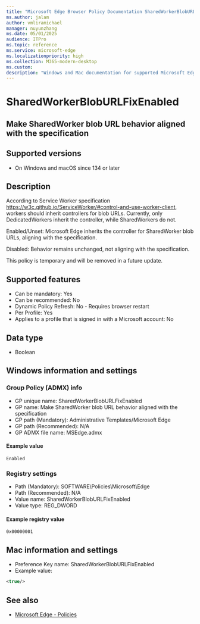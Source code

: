 ```yaml
---
title: "Microsoft Edge Browser Policy Documentation SharedWorkerBlobURLFixEnabled"
ms.author: jalam
author: vmliramichael
manager: nuyunzhang
ms.date: 05/01/2025
audience: ITPro
ms.topic: reference
ms.service: microsoft-edge
ms.localizationpriority: high
ms.collection: M365-modern-desktop
ms.custom:
description: "Windows and Mac documentation for supported Microsoft Edge Browser policy: Make SharedWorker blob URL behavior aligned with the specification"
---
```


<!--THIS FILE IS AUTOMATICALLY GENERATED. MANUAL CHANGES WILL BE OVERWRITTEN.-->
<!--Please contact the Microsoft Edge Manageability team with any questions.-->

# SharedWorkerBlobURLFixEnabled

## Make SharedWorker blob URL behavior aligned with the specification


## Supported versions

- On Windows and macOS since 134 or later

## Description

According to Service Worker specification
https://w3c.github.io/ServiceWorker/#control-and-use-worker-client, workers
should inherit controllers for blob URLs. Currently, only DedicatedWorkers
inherit the controller, while SharedWorkers do not.

Enabled/Unset: Microsoft Edge inherits
the controller for SharedWorker blob URLs, aligning with the specification.

Disabled: Behavior remains unchanged, not aligning with the specification.

This policy is temporary and will be removed in a future update.

## Supported features

- Can be mandatory: Yes
- Can be recommended: No
- Dynamic Policy Refresh: No - Requires browser restart
- Per Profile: Yes
- Applies to a profile that is signed in with a Microsoft account: No

## Data type

- Boolean

## Windows information and settings

### Group Policy (ADMX) info

- GP unique name: SharedWorkerBlobURLFixEnabled
- GP name: Make SharedWorker blob URL behavior aligned with the specification
- GP path (Mandatory): Administrative Templates/Microsoft Edge
- GP path (Recommended): N/A
- GP ADMX file name: MSEdge.admx

#### Example value

```
Enabled
```

### Registry settings

- Path (Mandatory): SOFTWARE\Policies\Microsoft\Edge
- Path (Recommended): N/A
- Value name: SharedWorkerBlobURLFixEnabled
- Value type: REG_DWORD

#### Example registry value

```
0x00000001
```


## Mac information and settings

- Preference Key name: SharedWorkerBlobURLFixEnabled
- Example value:

```xml
<true/>
```

## See also
- [Microsoft Edge - Policies](../microsoft-edge-policies.md)
